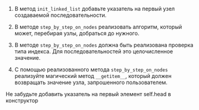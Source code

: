 1. В метод `init_linked_list` добавьте указатель на первый узел создаваемой последовательности.
   
1. В методе `step_by_step_on_nodes` реализовать алгоритм, который может, 
   перебирая узлы, добраться до нужного.
   
2. В методе `step_by_step_on_nodes` должна быть реализована проверка типа индекса. 
   Для последовательностей это целочисленное значение.
   
3. С помощью реализованного метода `step_by_step_on_nodes` реализуйте магический
   метод `__getitem__`, который должен возвращать значение узла, запрошенного пользователем.

<div class="hint">
  Не забудьте добавить указатель на первый элемент self.head в конструктор
</div>
